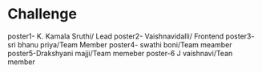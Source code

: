 # Challenge
poster1- K. Kamala Sruthi/ Lead
poster2- Vaishnavidalli/ Frontend
poster3- sri bhanu priya/Team Member
poster4- swathi boni/Team meamber
poster5-Drakshyani majji/Team memeber
poster-6 J vaishnavi/Tean member
 
